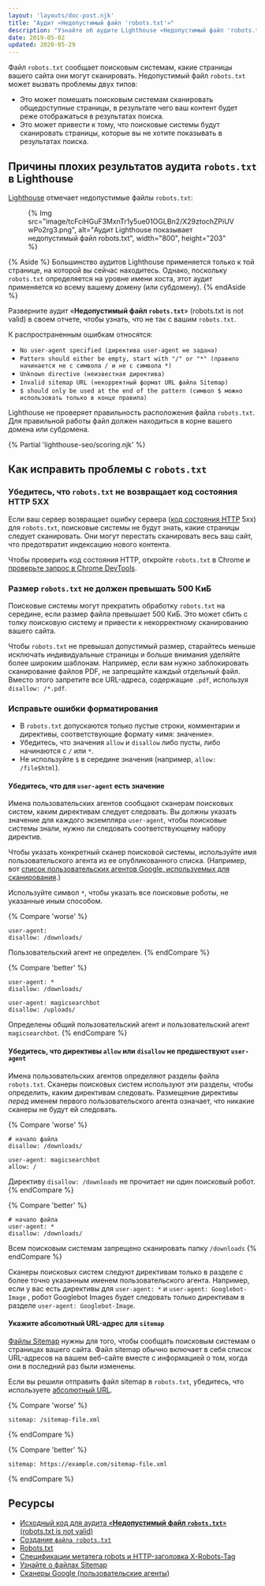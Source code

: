 ```yaml
---
layout: 'layouts/doc-post.njk'
title: "Аудит «Недопустимый файл 'robots.txt'»"
description: "Узнайте об аудите Lighthouse «Недопустимый файл 'robots.txt'»."
date: 2019-05-02
updated: 2020-05-29
---
```


Файл `robots.txt` сообщает поисковым системам, какие страницы вашего сайта они могут сканировать. Недопустимый файл `robots.txt` может вызвать проблемы двух типов:

- Это может помешать поисковым системам сканировать общедоступные страницы, в результате чего ваш контент будет реже отображаться в результатах поиска.
- Это может привести к тому, что поисковые системы будут сканировать страницы, которые вы не хотите показывать в результатах поиска.

## Причины плохих результатов аудита `robots.txt` в Lighthouse

[Lighthouse](https://developers.google.com/web/tools/lighthouse/) отмечает недопустимые файлы `robots.txt`:

<figure>{% Img src="image/tcFciHGuF3MxnTr1y5ue01OGLBn2/X29ztochZPiUVwPo2rg3.png", alt="Аудит Lighthouse показывает недопустимый файл robots.txt", width="800", height="203" %}</figure>

{% Aside %} Большинство аудитов Lighthouse применяется только к той странице, на которой вы сейчас находитесь. Однако, поскольку `robots.txt` определяется на уровне имени хоста, этот аудит применяется ко всему вашему домену (или субдомену). {% endAside %}

Разверните аудит «**Недопустимый файл `robots.txt`**» (robots.txt is not valid) в своем отчете, чтобы узнать, что не так с вашим `robots.txt`.

К распространенным ошибкам относятся:

- `No user-agent specified (директива user-agent не задана)`
- `Pattern should either be empty, start with "/" or "*" (правило начинается не с символа / и не с символа *)`
- `Unknown directive (неизвестная директива)`
- `Invalid sitemap URL (некорректный формат URL файла Sitemap)`
- `$ should only be used at the end of the pattern (символ $ можно использовать только в конце правила)`

Lighthouse не проверяет правильность расположения файла `robots.txt`. Для правильной работы файл должен находиться в корне вашего домена или субдомена.

{% Partial 'lighthouse-seo/scoring.njk' %}

## Как исправить проблемы с `robots.txt`

### Убедитесь, что `robots.txt` не возвращает код состояния HTTP 5XX

Если ваш сервер возвращает ошибку сервера ([код состояния HTTP](/http-status-code) 5xx) для `robots.txt`, поисковые системы не будут знать, какие страницы следует сканировать. Они могут перестать сканировать весь ваш сайт, что предотвратит индексацию нового контента.

Чтобы проверить код состояния HTTP, откройте `robots.txt` в Chrome и [проверьте запрос в Chrome DevTools](https://developers.google.com/web/tools/chrome-devtools/network/reference#analyze).

### Размер `robots.txt` не должен превышать 500 КиБ

Поисковые системы могут прекратить обработку `robots.txt` на середине, если размер файла превышает 500 КиБ. Это может сбить с толку поисковую систему и привести к некорректному сканированию вашего сайта.

Чтобы `robots.txt` не превышал допустимый размер, старайтесь меньше исключать индивидуальные страницы и больше внимания уделяйте более широким шаблонам. Например, если вам нужно заблокировать сканирование файлов PDF, не запрещайте каждый отдельный файл. Вместо этого запретите все URL-адреса, содержащие `.pdf`, используя `disallow: /*.pdf`.

### Исправьте ошибки форматирования

- В `robots.txt` допускаются только пустые строки, комментарии и директивы, соответствующие формату «имя: значение».
- Убедитесь, что значения `allow` и `disallow` либо пусты, либо начинаются с `/` или `*`.
- Не используйте `$` в середине значения (например, `allow: /file$html`).

#### Убедитесь, что для `user-agent` есть значение

Имена пользовательских агентов сообщают сканерам поисковых систем, каким директивам следует следовать. Вы должны указать значение для каждого экземпляра `user-agent`, чтобы поисковые системы знали, нужно ли следовать соответствующему набору директив.

Чтобы указать конкретный сканер поисковой системы, используйте имя пользовательского агента из ее опубликованного списка. (Например, вот [список пользовательских агентов Google, используемых для сканирования](https://support.google.com/webmasters/answer/1061943).)

Используйте символ `*`, чтобы указать все поисковые роботы, не указанные иным способом.

{% Compare 'worse' %}

```text
user-agent:
disallow: /downloads/
```

Пользовательский агент не определен. {% endCompare %}

{% Compare 'better' %}

```text
user-agent: *
disallow: /downloads/

user-agent: magicsearchbot
disallow: /uploads/
```

Определены общий пользовательский агент и пользовательский агент `magicsearchbot`. {% endCompare %}

#### Убедитесь, что директивы `allow` или `disallow` не предшествуют `user-agent`

Имена пользовательских агентов определяют разделы файла `robots.txt`. Сканеры поисковых систем используют эти разделы, чтобы определить, каким директивам следовать. Размещение директивы _перед_ именем первого пользовательского агента означает, что никакие сканеры не будут ей следовать.

{% Compare 'worse' %}

```text
# начало файла
disallow: /downloads/

user-agent: magicsearchbot
allow: /
```

Директиву `disallow: /downloads` не прочитает ни один поисковый робот. {% endCompare %}

{% Compare 'better' %}

```text
# начало файла
user-agent: *
disallow: /downloads/
```

Всем поисковым системам запрещено сканировать папку `/downloads` {% endCompare %}

Сканеры поисковых систем следуют директивам только в разделе с более точно указанным именем пользовательского агента. Например, если у вас есть директивы для `user-agent: *` и `user-agent: Googlebot-Image` , робот Googlebot Images будет следовать только директивам в разделе `user-agent: Googlebot-Image`.

#### Укажите абсолютный URL-адрес для `sitemap`

[Файлы Sitemap](https://support.google.com/webmasters/answer/156184) нужны для того, чтобы сообщать поисковым системам о страницах вашего сайта. Файл sitemap обычно включает в себя список URL-адресов на вашем веб-сайте вместе с информацией о том, когда они в последний раз были изменены.

Если вы решили отправить файл sitemap в `robots.txt`, убедитесь, что используете [абсолютный URL](https://tools.ietf.org/html/rfc3986#page-27).

{% Compare 'worse' %}

```text
sitemap: /sitemap-file.xml
```

{% endCompare %}

{% Compare 'better' %}

```text
sitemap: https://example.com/sitemap-file.xml
```

{% endCompare %}

## Ресурсы

- [Исходный код для аудита «**Недопустимый файл `robots.txt`**» (robots.txt is not valid)](https://github.com/GoogleChrome/lighthouse/blob/master/lighthouse-core/audits/seo/robots-txt.js)
- [Создание `файла robots.txt`](https://support.google.com/webmasters/answer/6062596)
- [Robots.txt](https://moz.com/learn/seo/robotstxt)
- [Спецификации метатега robots и HTTP-заголовка X-Robots-Tag](https://developers.google.com/search/reference/robots_meta_tag)
- [Узнайте о файлах Sitemap](https://support.google.com/webmasters/answer/156184)
- [Сканеры Google (пользовательские агенты)](https://support.google.com/webmasters/answer/1061943)
